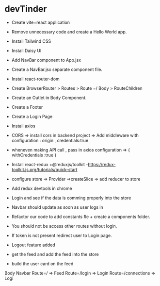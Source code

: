 # devTinder

- Create vite+react application
- Remove unnecessary code and create a Hello World app.
- Install Tailwind CSS
- Install Daisy UI
- Add NavBar component to App.jsx
- Create a NavBar.jsx separate component file.
- Install react-router-dom
- Create BrowserRouter > Routes > Route =/ Body > RouteChildren 
- Create an Outlet in Body Component.
- Create a Footer
- Create a Login Page

- Install axios
- CORS => install cors in backend project => Add middleware with configuration : origin , credentials:true
- wheneven making API call , pass in axios configuration => { withCredentials :true }
- Install react-redux +@reduxjs/toolkit -https://redux-toolkit.js.org/tutorials/quick-start
- configure store => Provider =>createSlice => add reducer to store
- Add redux devtools in chrome
- Login and see if the data is comming properly into the store
- Navbar should update as soon as user logs in
- Refactor our code to add constants fle + create a components folder.
- You should not be access other routes without login.
- If token is not present redirect user to Login page.
- Logout feature added
- get the feed and add the feed into the store
- build the user card on the feed








Body
    Navbar
    Route=/ => Feed
    Route=/login => Login
    Route=/connections => Logi
